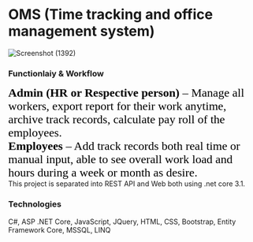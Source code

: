 # OMS (Time tracking and office management system)
![Screenshot (1392)](https://user-images.githubusercontent.com/39206906/183344576-8ebc35fa-1810-4eeb-bcea-ce8776b94acb.png)

<h3>Functionlaiy & Workflow</h3>
<p style="margin-top:0pt;margin-bottom:0pt;margin-left:0in;text-align:left;"><span style="font-size:24px;font-family:Calibri;color:black;font-weight:bold;"><strong>Admin&nbsp;</strong></span><strong></strong><span style="font-size:24px;font-family:Calibri;color:black;font-weight:bold;"><strong>(HR or Respective person)</strong></span><span style="font-size:24px;font-family:Calibri;color:black;"><strong>&nbsp;</strong>&ndash; Manage all workers, export report for their work anytime, archive track records, calculate pay roll of the employees</span><span style="font-size:24px;font-family:Calibri;color:black;">.</span></p>
<p style="margin-top:0pt;margin-bottom:0pt;margin-left:0in;text-align:left;"><span style="font-size:24px;font-family:Calibri;color:black;font-weight:bold;"><strong>Employees</strong></span><span style="font-size:24px;font-family:Calibri;color:black;">&nbsp;&ndash; Add track records both real time or manual input, able to see overall work load and hours during a week or month as desire.</span></p>
This project is separated into REST API and Web both using .net core 3.1.
<h3><strong>Technologies&nbsp;</strong></h3>
<p>C#, ASP .NET Core, JavaScript, JQuery, HTML, CSS, Bootstrap, Entity Framework Core, MSSQL, LINQ</p>


